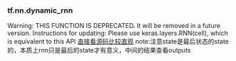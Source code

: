 ### tf.nn.dynamic_rnn
Warning: THIS FUNCTION IS DEPRECATED. It will be removed in a future version. Instructions for updating: Please use keras.layers.RNN(cell), which is equivalent to this API
[直接看源码比较直观](https://github.com/tensorflow/tensorflow/blob/r1.13/tensorflow/python/ops/rnn.py)
note:注意state是最后状态的state的，本质上rnn只是最后的state才有意义，中间的结果查看outputs
